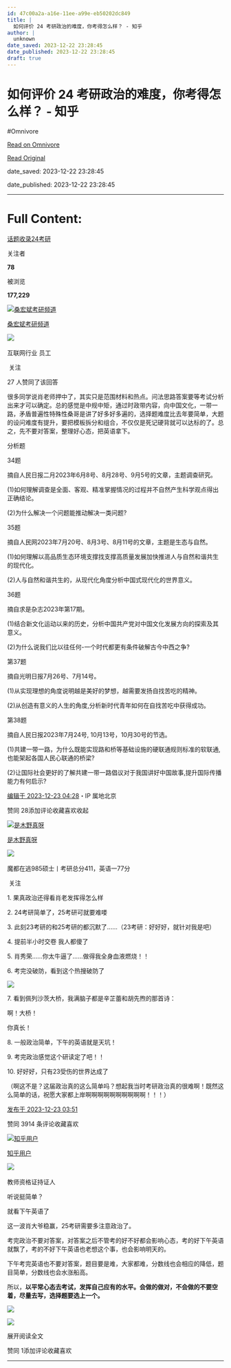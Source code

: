 ```yaml
---
id: 47c00a2a-a16e-11ee-a99e-eb50202dc849
title: |
  如何评价 24 考研政治的难度，你考得怎么样？ - 知乎
author: |
  unknown
date_saved: 2023-12-22 23:28:45
date_published: 2023-12-22 23:28:45
draft: true
---
```


# 如何评价 24 考研政治的难度，你考得怎么样？ - 知乎
#Omnivore

[Read on Omnivore](https://omnivore.app/me/24-18c95d1010e)

[Read Original](https://www.zhihu.com/question/636240631/answer/3335700231)

date_saved: 2023-12-22 23:28:45

date_published: 2023-12-22 23:28:45

--- 

# Full Content: 

[话题收录24考研](https://www.zhihu.com/topic/25517169)

关注者

**78**

被浏览

**177,229**

[![桑宏斌考研频道](https://proxy-prod.omnivore-image-cache.app/0x0,sf9rR32f7sdswO8MS93M7eCpGyXJDUVaqHEGCUpJDOO4/https://pica.zhimg.com/v2-df11893d121390621b269675d21f9e96_l.jpg?source=2c26e567)](https://www.zhihu.com/people/sang-hong-bin-21)

[桑宏斌考研频道](https://www.zhihu.com/people/sang-hong-bin-21)

[​](https://www.zhihu.com/question/48510028)​![](https://proxy-prod.omnivore-image-cache.app/0x0,sw6GxgIn7FP2MN8-dC1y3Ri48I4i6zbz1svDKn0TUvXQ/https://pic1.zhimg.com/v2-aa8a1823abfc46f14136f01d55224925.jpg?source=88ceefae)

互联网行业 员工

​ 关注

27 人赞同了该回答

很多同学说肖老师押中了，其实只是范围材料和热点。问法思路答案要等考试分析出来才可以确定。总的感觉是中规中矩，通过时政带内容，向中国文化，一带一路，矛盾普遍性特殊性桑哥是讲了好多好多遍的，选择题难度比去年要简单，大题的设问难度有提升，要把模板拆分和组合，不仅仅是死记硬背就可以达标的了。总之，先不要对答案，整理好心态，把英语拿下。

分析题

34题

摘自人民日报二月2023年6月8号、8月28号、9月5号的文章，主题调查研究。

(1)如何理解调查是全面、客观、精准掌握情况的过程并不自然产生科学观点得出正确结论。 

(2)为什么解决一个问题能推动解决一类问题?

35题

摘自人民网2023年7月20号、8月3号、8月11号的文章，主题是生态与自然。

(1)如何理解以高品质生态环境支撑找支撑高质量发展加快推进人与自然和谐共生的现代化。

(2)人与自然和谐共生的，从现代化角度分析中国式现代化的世界意义。

36题

摘自求是杂志2023年第17期。

(1)结合新文化运动以来的历史，分析中国共产党对中国文化发展方向的探索及其意义。 

(2)为什么说我们比以往任何-一个时代都更有条件破解古今中西之争? 

第37题

摘自光明日报7月26号、7月14号。

(1)从实现理想的角度说明越是美好的梦想，越需要发扬自找苦吃的精神。

(2)从创造有意义的人生的角度,分析新时代青年如何在自找苦吃中获得成功。

第38题

摘自人民日报2023年7月24号, 10月13号，10月30号的节选。

(1)共建一带一路，为什么既能实现路和桥等基础设施的硬联通规则标准的软联通,也能架起各国人民心联通的桥梁? 

(2)让国际社会更好的了解共建一带一路倡议对于我国讲好中国故事,提升国际传播能力有何启示?

[编辑于 2023-12-23 04:28](https://www.zhihu.com/question/636240631/answer/3335700231)・IP 属地北京

​赞同 28​​添加评论​收藏​喜欢收起​

[![是木野真呀](https://proxy-prod.omnivore-image-cache.app/0x0,sYiXTFegj1vfHB8aBYAcCKn0fQGM64LLDpXqpHJ98jZM/https://picx.zhimg.com/v2-255a092789d92b2cb4d2bebef29c501a_l.jpg?source=1def8aca)](https://www.zhihu.com/people/wo-shi-kao-yan-wu-yan-zu)

[是木野真呀](https://www.zhihu.com/people/wo-shi-kao-yan-wu-yan-zu)

​![](https://proxy-prod.omnivore-image-cache.app/0x0,sEQaOWrSM4sYxMszrQ6lhsM51WgM5AvlqxCkeG6GJZz4/https://pic1.zhimg.com/v2-4812630bc27d642f7cafcd6cdeca3d7a.jpg?source=88ceefae)

魔都在逃985硕士丨考研总分411，英语一77分

​ 关注

1\. 果真政治还得看肖老发挥得怎么样

2\. 24考研简单了，25考研可就要难喽

3\. 此刻23考研的和25考研的都沉默了......（23考研：好好好，就针对我是吧）

4\. 提前半小时交卷 我人都傻了

5\. 肖秀荣……你太牛逼了……做得我全身血液燃烧！！

6\. 考完没破防，看到这个热搜破防了 ​

![](https://proxy-prod.omnivore-image-cache.app/645x176,sOj-5--eF4My1JQ5SC642P2mmolgON8V-VIWaQRx_9KI/https://pica.zhimg.com/50/v2-123993abdb725660dd19bbd7a4051b36_720w.jpg?source=1def8aca)

7\. 看到佩列沙茨大桥，我满脑子都是辛芷蕾和胡先煦的那首诗：

啊！大桥！

你真长！

8\. 一般政治简单，下午的英语就是天坑！

9\. 考完政治感觉这个研读定了吧！！

10\. 好好好，只有23受伤的世界达成了 ​

（啊这不是？这届政治真的这么简单吗？想起我当时考研政治真的很难啊！既然这么简单的话，祝愿大家都上岸啊啊啊啊啊啊啊啊啊啊！！！）

[发布于 2023-12-23 03:51](https://www.zhihu.com/question/636240631/answer/3335680118)

​赞同 39​​14 条评论​收藏​喜欢

[![知乎用户](https://proxy-prod.omnivore-image-cache.app/0x0,sc7PmXdG24zKshppSSWwRDhgKUBWHo-HOvj-adQUYCH4/https://pic1.zhimg.com/v2-abed1a8c04700ba7d72b45195223e0ff_l.jpg?source=1def8aca)](https://www.zhihu.com/people/efa41ad463a5509c662ae3d9bb24ab07)

[知乎用户](https://www.zhihu.com/people/efa41ad463a5509c662ae3d9bb24ab07)

[​](https://www.zhihu.com/question/48510028)​![](https://proxy-prod.omnivore-image-cache.app/0x0,sKBtfFYtK0ROqGdvN0zCp5BhZ6pS4CW6jvNAosyO8byE/https://pica.zhimg.com/v2-4812630bc27d642f7cafcd6cdeca3d7a.jpg?source=88ceefae)

教师资格证持证人

听说挺简单？

就看下午英语了

这一波肖大爷稳赢，25考研需要多注意政治了。

考完政治不要对答案，对答案之后不管考的好不好都会影响心态，考的好下午英语就飘了，考的不好下午英语也老想这个事，也会影响明天的。

下午考完英语也不要对答案，题目要是难，大家都难，分数线也会相应的降低，题目简单，分数线也会水涨船高。

所以，**以平常心态去考试，发挥自己应有的水平。会做的做对，不会做的不要空着，尽量去写，选择题要选上一个。**

![](https://proxy-prod.omnivore-image-cache.app/1080x570,sjHNloBAFW5VIRv_txLzkL81hbOMB8m2ncTYD4wKWH4U/https://pica.zhimg.com/50/v2-08e4805ad328283775996d9bee3c9217_720w.jpg?source=1def8aca)

![](https://proxy-prod.omnivore-image-cache.app/1024x0,st26fQkY8CZ75iAX4AS2U-u411fr7edkfzaBZiQjXhdA/https://picx.zhimg.com/50/v2-8d40a1f9c1f600705a46bf97fcb4774c_720w.jpg?source=1def8aca)

展开阅读全文​

​赞同 1​​添加评论​收藏​喜欢

---

